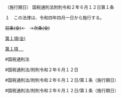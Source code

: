 （施行期日）
国税通則法附則令和２年６月１２日第１条

１　この法律は、令和四年四月一日から施行する。

~~前条(全)←~~　~~→次条(全)~~

[第１項(全)](国税通則法＿＿＿＿附則令和２年６月１２日第１条第１項_.md)  

[第１項 　 ](国税通則法＿＿＿＿附則令和２年６月１２日第１条第１項.md)  

#国税通則法

#国税通則法/附則令和２年６月１２日

#国税通則法/附則令和２年６月１２日/第１条（施行期日）

#国税通則法/附則令和２年６月１２日/第１条（施行期日）

